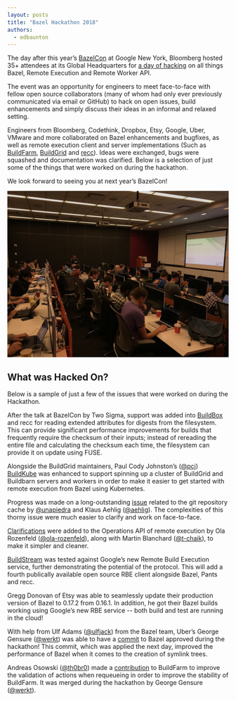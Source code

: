 ```yaml
---
layout: posts
title: "Bazel Hackathon 2018"
authors:
  - edbaunton
---
```


The day after this year’s [BazelCon](https://conf.bazel.build/2018) at Google New York, Bloomberg hosted 35+ attendees at its Global Headquarters for [a day of hacking](https://conf.bazel.build/2018/hackathon) on all things Bazel, Remote Execution and Remote Worker API.

The event was an opportunity for engineers to meet face-to-face with fellow open source collaborators (many of whom had only ever previously communicated via email or GitHub) to hack on open issues, build enhancements and simply discuss their ideas in an informal and relaxed setting.

Engineers from Bloomberg, Codethink, Dropbox, Etsy, Google, Uber, VMware and more collaborated on Bazel enhancements and bugfixes, as well as remote execution client and server implementations (Such as [BuildFarm](https://github.com/bazelbuild/bazel-buildfarm), [BuildGrid](https://gitlab.com/BuildGrid/buildgrid) and [recc](https://gitlab.com/bloomberg/recc)). Ideas were exchanged, bugs were squashed and documentation was clarified. Below is a selection of just some of the things that were worked on during the hackathon.

We look forward to seeing you at next year’s BazelCon!

<img src="/assets/bazel-hackathon.jpg" alt="Bazel Hackathon in progress" class="img-responsive">

## What was Hacked On?

Below is a sample of just a few of the issues that were worked on during the Hackathon.

After the talk at BazelCon by Two Sigma, support was added into [BuildBox](https://gitlab.com/BuildStream/buildbox/merge_requests/9) and recc for reading extended attributes for digests from the filesystem. This can provide significant performance improvements for builds that frequently require the checksum of their inputs; instead of rereading the entire file and calculating the checksum each time, the filesystem can provide it on update using FUSE.

Alongside the BuildGrid maintainers, Paul Cody Johnston’s ([@pcj](https://github.com/pcj)) [BuildKube](https://groups.google.com/forum/#!topic/bazel-discuss/pPNIc9-liCE) was enhanced to support spinning up a cluster of BuildGrid and Buildbarn servers and workers in order to make it easier to get started with remote execution from Bazel using Kubernetes.

Progress was made on a long-outstanding [issue](https://github.com/bazelbuild/bazel/pull/5928) related to the git repository cache by [@unapiedra](https://github.com/unapiedra) and Klaus Aehlig ([@aehlig](https://github.com/aehlig)). The complexities of this thorny issue were much easier to clarify and work on face-to-face.

[Clarifications](https://github.com/bazelbuild/remote-apis/pull/30) were added to the Operations API of remote execution by Ola Rozenfeld ([@ola-rozenfeld](https://github.com/ola-rozenfeld)), along with Martin Blanchard ([@t-chaik](https://github.com/t-chaik)), to make it simpler and cleaner.

[BuildStream](https://gitlab.com/BuildStream/buildstream) was tested against Google’s new Remote Build Execution service, further demonstrating the potential of the protocol. This will add a fourth publically available open source RBE client alongside Bazel, Pants and recc.

Gregg Donovan of Etsy was able to seamlessly update their production version of Bazel to 0.17.2 from 0.16.1. In addition, he got their Bazel builds working using Google’s new RBE service -- both build and test are running in the cloud!

With help from Ulf Adams ([@ulfjack](https://github.com/ulfjack)) from the Bazel team, Uber’s George Gensure ([@werkt](http://www.github.com/werkt)) was able to have a [commit](https://github.com/bazelbuild/bazel/pull/6365/files) to Bazel approved during the hackathon! This commit, which was applied the next day, improved the performance of Bazel when it comes to the creation of symlink trees.

Andreas Osowski ([@th0br0](https://github.com/th0br0)) made a [contribution](https://github.com/bazelbuild/bazel-buildfarm/pull/190) to BuildFarm to improve the validation of actions when requeueing in order to improve the stability of BuildFarm. It was merged during the hackathon by George Gensure ([@werkt](http://www.github.com/werkt)).
